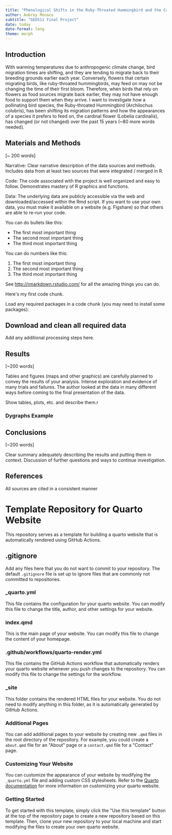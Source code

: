 ```yaml
---
title: "Phenological Shifts in the Ruby-Throated Hummingbird and the Cardinal Flower"
author: Aubrey Monaco
subtitle: "GEO511 Final Project"
date: today
date-format: long
theme: morph
---
```


## Introduction

With warming temperatures due to anthropogenic climate change, bird migration times are shifting, and they are tending to migrate back to their breeding grounds earlier each year. Conversely, flowers that certain migrating birds, like ruby-throated hummingbirds, may feed on may not be changing the time of their first bloom. Therefore, when birds that rely on flowers as food sources migrate back earlier, they may not have enough food to support them when they arrive. I want to investigate how a pollinating bird species, the Ruby-throated Hummingbird (Archilochus colubris), has been shifting its migration patterns and how the appearances of a species it prefers to feed on, the cardinal flower (Lobelia cardinalis), has changed (or not changed) over the past 15 years (\~80 more words needed).

## Materials and Methods

\[\~ 200 words\]

Narrative: Clear narrative description of the data sources and methods. Includes data from at least two sources that were integrated / merged in R.

Code: The code associated with the project is well organized and easy to follow. Demonstrates mastery of R graphics and functions.

Data: The underlying data are publicly accessible via the web and downloaded/accessed within the Rmd script. If you want to use your own data, you must make it available on a website (e.g. Figshare) so that others are able to re-run your code.

You can do bullets like this:

-   The first most important thing
-   The second most important thing
-   The third most important thing

You can do numbers like this:

1.  The first most important thing
2.  The second most important thing
3.  The third most important thing

See <http://rmarkdown.rstudio.com/> for all the amazing things you can do.

Here's my first code chunk.

Load any required packages in a code chunk (you may need to install some packages):

## Download and clean all required data

Add any additional processing steps here.

## Results

\[\~200 words\]

Tables and figures (maps and other graphics) are carefully planned to convey the results of your analysis. Intense exploration and evidence of many trials and failures. The author looked at the data in many different ways before coming to the final presentation of the data.

Show tables, plots, etc. and describe them.r

### Dygraphs Example

## Conclusions

\[\~200 words\]

Clear summary adequately describing the results and putting them in context. Discussion of further questions and ways to continue investigation.

## References

All sources are cited in a consistent manner

# Template Repository for Quarto Website

This repository serves as a template for building a quarto website that is automatically rendered using GitHub Actions.

## .gitignore

Add any files here that you do not want to commit to your repository. The default `.gitignore` file is set up to ignore files that are commonly not committed to repositories.

### \_quarto.yml

This file contains the configuration for your quarto website. You can modify this file to change the title, author, and other settings for your website.

### index.qmd

This is the main page of your website. You can modify this file to change the content of your homepage.

### .github/workflows/quarto-render.yml

This file contains the GitHub Actions workflow that automatically renders your quarto website whenever you push changes to the repository. You can modify this file to change the settings for the workflow.

### \_site

This folder contains the rendered HTML files for your website. You do not need to modify anything in this folder, as it is automatically generated by GitHub Actions.

### Additional Pages

You can add additional pages to your website by creating new `.qmd` files in the root directory of the repository. For example, you could create a `about.qmd` file for an "About" page or a `contact.qmd` file for a "Contact" page.

### Customizing Your Website

You can customize the appearance of your website by modifying the `_quarto.yml` file and adding custom CSS stylesheets. Refer to the [Quarto documentation](https://quarto.org/docs/websites/) for more information on customizing your quarto website.

### Getting Started

To get started with this template, simply click the "Use this template" button at the top of the repository page to create a new repository based on this template. Then, clone your new repository to your local machine and start modifying the files to create your own quarto website.
